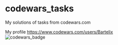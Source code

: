 # codewars_tasks
My solutions of tasks from codewars.com

My profile https://www.codewars.com/users/Bartelix \
![codewars_badge](https://www.codewars.com/users/Bartelix/badges/large)
